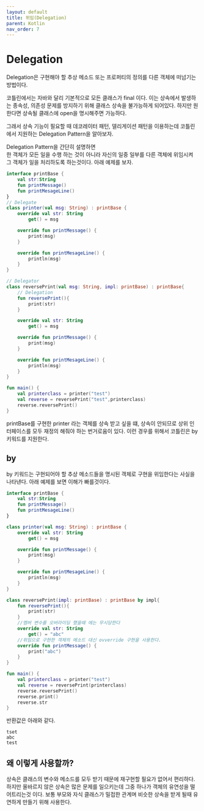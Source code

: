 ```yaml
---
layout: default
title: 위임(Delegation)
parent: Kotlin
nav_order: 7
---
```


# Delegation
Delegation은 구현해야 할 추상 메소드 또는 프로퍼티의 정의를 다른 객체에 떠넘기는 방법이다.  

코틀린에서는 자바와 달리 기본적으로 모든 클래스가 final 이다.
이는 상속에서 발생하는 종속성, 의존성 문제를 방지하기 위해 클래스 상속을 불가능하게 되어있다. 하지만 원한다면 상속될 클래스에 open을 명시해주면 가능하다.  

그래서 상속 기능이 필요할 때 데코레이터 패턴, 델리게이션 패턴을 이용하는데
코틀린에서 지원하는 Delegation Pattern을 알아보자.  

Delegation Pattern을 간단히 설명하면  
 한 객체가 모든 일을 수행 하는 것이 아니라 자신의 일중 일부를 다른 객체에 위임시켜 그 객체가 일을 처리하도록 하는것이다. 아래 예제를 보자.
```kotlin
interface printBase {
    val str:String
    fun printMessage()
    fun printMesageLine()
}
​// Delegate
class printer(val msg: String) : printBase {
    override val str: String
        get() = msg

    override fun printMessage() {
        print(msg)
    }

    override fun printMesageLine() {
        println(msg)
    }
}

​// Delegator
class reversePrint(val msg: String, impl: printBase) : printBase{
    ​// Delegation
    fun reversePrint(){
        print(str)
    }

    override val str: String
        get() = msg

    override fun printMessage() {
        print(msg)
    }

    override fun printMesageLine() {
        println(msg)
    }
}

fun main() {
    val printerclass = printer("test")
    val reverse = reversePrint("test",printerclass)
    reverse.reversePrint()
}
```

printBase를 구현한 printer 라는 객체를 상속 받고 싶을 떄, 상속이 안되므로 상위 인터페이스를 모두 재정의 해줘야 하는 번거로움이 있다. 이런 경우를 위해서 코틀린은 by 키워드를 지원한다.

## by
by 키워드는 구현되어야 할 추상 메소드들을 명시된 객체로 구현을 위임한다는 사실을 나타낸다. 아래 예제를 보면 이해가 빠를것이다.
```kotlin
interface printBase {
    val str:String
    fun printMessage()
    fun printMesageLine()
}

class printer(val msg: String) : printBase {
    override val str: String
        get() = msg

    override fun printMessage() {
        print(msg)
    }

    override fun printMesageLine() {
        println(msg)
    }
}

class reversePrint(impl: printBase) : printBase by impl{
    fun reversePrint(){
        print(str)
    }
    //멤버 변수를 오버라이딩 했을때 에는 무시당한다
    override val str: String
        get() = "abc"
    //위임으로 구현한 객체의 메소드 대신 ovverride 구현을 사용한다.    
    override fun printMessage() {
        print("abc")
    }
}

fun main() {
    val printerclass = printer("test")
    val reverse = reversePrint(printerclass)
    reverse.reversePrint()      
    reverse.print()            
    reverse.str                
}
```
반환값은 아래와 같다.
```
tset
abc
test
```

## 왜 이렇게 사용할까?
상속은 클래스의 변수와 메소드를 모두 받기 때문에 재구현할 필요가 없어서 편리하다. 하지만 올바르지 않은 상속은 많은 문제를 일으키는데 그중 하나가 객체의 유연성을 떨어트리는것 이다. 보통 부모와 자식 클래스가 밀접한 관계며 비슷한 상속을 받게 될때 유연하게 만들기 위해 사용한다.